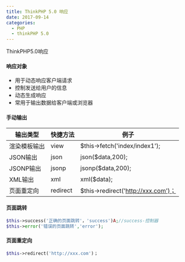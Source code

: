 ```yaml
---
title: ThinkPHP 5.0 响应
date: 2017-09-14
categories: 
  - PHP
  - thinkPHP 5.0
---
```


ThinkPHP5.0响应

<!-- more -->

#### 响应对象

- 用于动态响应客户端请求
- 控制发送给用户的信息
- 动态生成响应
- 常用于输出数据给客户端或浏览器

#### 手动输出
| 输出类型    | 快捷方法     | 例子                                 |
| ------- | -------- | ---------------------------------- |
| 渲染模板输出  | view     | $this->fetch('index/index1');      |
| JSON输出  | json     | json($data,200);                   |
| JSONP输出 | jsonp    | jsonp($data,200);                  |
| XML输出   | xml      | xml($data);                        |
| 页面重定向   | redirect | $this->redirect('http://xxx.com')； |
#### 页面跳转

```php
$this->success('正确的页面跳转'，'success')A;//success-控制器
$this->error('错误的页面跳转','error');
```

#### 页面重定向

```php
$this->redirect('http://xxx.com')；
```
